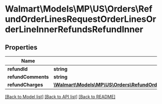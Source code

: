 # Walmart\Models\MP\US\Orders\RefundOrderLinesRequestOrderLinesOrderLineInnerRefundsRefundInner

## Properties

Name | Type | Description | Notes
------------ | ------------- | ------------- | -------------
**refundId** | **string** |  | [optional]
**refundComments** | **string** |  | [optional]
**refundCharges** | [**\Walmart\Models\MP\US\Orders\RefundOrderLinesRequestOrderLinesOrderLineInnerRefundsRefundInnerRefundCharges**](RefundOrderLinesRequestOrderLinesOrderLineInnerRefundsRefundInnerRefundCharges.md) |  |


[[Back to Model list]](./) [[Back to API list]](../../../../../README.md#supported-apis) [[Back to README]](../../../../../README.md)
